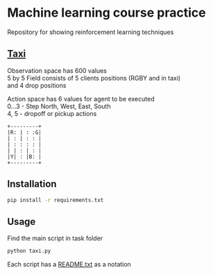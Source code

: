 # Machine learning course practice

Repository for showing reinforcement learning techniques

## [Taxi](Homeworks/1-taxi/1-best-params/taxi.py)

Observation space has 600 values  
5 by 5 Field consists of 5 clients positions (RGBY and in taxi)  
and 4 drop positions

Action space has 6 values for agent to be executed  
0...3 - Step North, West, East, South  
4, 5 - dropoff or pickup actions 


    +---------+
    |R: | : :G|
    | : | : : |
    | : : : : |
    | | : | : |
    |Y| : |B: |
    +---------+
    
## Installation

```bash
pip install -r requirements.txt
```

## Usage

Find the main script in task folder 

```bash
python taxi.py
```

Each script has a [README.txt](Homeworks/1-taxi/1-best-params/README.txt) as a notation